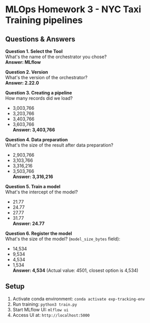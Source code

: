 # MLOps Homework 3 - NYC Taxi Training pipelines

## Questions & Answers

**Question 1. Select the Tool**  
What's the name of the orchestrator you chose?  
**Answer: MLflow**

**Question 2. Version**  
What's the version of the orchestrator?  
**Answer: 2.22.0**

**Question 3. Creating a pipeline**  
How many records did we load?
- 3,003,766
- 3,203,766  
- 3,403,766
- 3,603,766  
**Answer: 3,403,766**

**Question 4. Data preparation**  
What's the size of the result after data preparation?
- 2,903,766
- 3,103,766
- 3,316,216
- 3,503,766  
**Answer: 3,316,216**

**Question 5. Train a model**  
What's the intercept of the model?
- 21.77
- 24.77
- 27.77
- 31.77  
**Answer: 24.77**

**Question 6. Register the model**  
What's the size of the model? (`model_size_bytes` field):
- 14,534
- 9,534
- 4,534
- 1,534  
**Answer: 4,534** (Actual value: 4501, closest option is 4,534)

## Setup

1. Activate conda environment: `conda activate exp-tracking-env`
2. Run training: `python3 train.py`
3. Start MLflow UI: `mlflow ui`
4. Access UI at: `http://localhost:5000` 